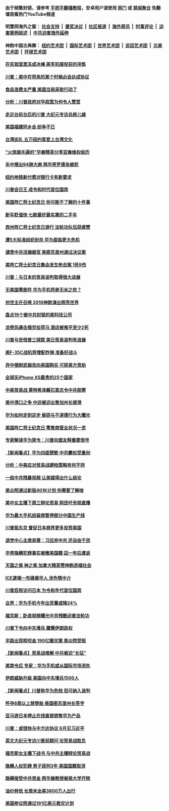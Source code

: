 #### 由于频繁封锁，请参考 [手把手翻墙教程](https://github.com/gfw-breaker/guides/wiki/)，安卓用户请使用 [网门](https://github.com/gfw-breaker/bn-android/blob/master/ogate.md?t=05271235) 或 [禁闻聚合](https://github.com/gfw-breaker/bn-android) 免翻墙观看热门YouTube频道 

#### 明慧网海外之窗：&nbsp;[社会支持](140.md?t=05271235) &nbsp;|&nbsp; [褒奖决议](282.md?t=05271235) &nbsp;|&nbsp; [社区报道](91.md?t=05271235) &nbsp;|&nbsp; [海外简讯](245.md?t=05271235) &nbsp;|&nbsp; [时事评论](251.md?t=05271235) &nbsp;|&nbsp; [迫害案例综述](328.md?t=05271235) &nbsp;|&nbsp; [中共迫害海外延伸](236.md?t=05271235) 

#### 神韵中国古典舞：&nbsp;[纽约艺术团](nf4778.md?t=05271235) &nbsp;|&nbsp; [国际艺术团](nf4780.md?t=05271235) &nbsp;|&nbsp; [世界艺术团](nf5951.md?t=05271235) &nbsp;|&nbsp; [巡回艺术团](nf4779.md?t=05271235) &nbsp;|&nbsp; [北美艺术团](nf1148019.md?t=05271235) &nbsp;|&nbsp; [环球艺术团](nf1299941.md?t=05271235)  

#### [在实验室里冻成冰棒 美军机服役前的淬炼](../pages/nsc412/n11282460.md?t=05271235) 

#### [川普：美中在将来的某个时候必会达成协议](../pages/nsc412/n11282476.md?t=05271235) 

#### [食品浪费太严重 美国当局采取行动了](../pages/nsc412/n11281974.md?t=05271235) 

#### [分析：川普政府对华政策为何令人赞赏](../pages/nsc412/n11281498.md?t=05271235) 

#### [走近台前台后的川普 大纪元专访总统儿媳](../pages/nsc412/n11280786.md?t=05271235) 

#### [美国福建同乡会 纷争不已](../pages/nsc412/n11281753.md?t=05271235) 

#### [台湾巡礼  五万纽约客爱上台湾文化](../pages/nsc412/n11281775.md?t=05271235) 

#### [“火烧眉毛逼的”华裔精英分享亚裔维权经历](../pages/nsc412/n11281844.md?t=05271235) 

#### [车中搜出94磅大麻 两华男罗德岛被抓](../pages/nsc412/n11281793.md?t=05271235) 

#### [纽约地铁新付费对银行卡有新要求](../pages/nsc412/n11281770.md?t=05271235) 

#### [川普会日王 成令和时代首位国宾](../pages/nsc412/n11281702.md?t=05271235) 

#### [美国阵亡将士纪念日 你可能不了解的十件事](../pages/nsc412/n9201190.md?t=05271235) 

#### [新车贬值快 七款最好最实惠的二手车](../pages/nsc412/n11269774.md?t=05271235) 

#### [宾州阵亡将士纪念日游行 法轮功队伍获盛赞](../pages/nsc412/n11281100.md?t=05271235) 

#### [遭5大标准组织封杀 华为面临更大危机](../pages/nsc412/n11279915.md?t=05271235) 

#### [谴责中共活摘器官 美密苏里州通过决议案](../pages/nsc412/n11280869.md?t=05271235) 

#### [美阵亡将士纪念日集会发生枪击案 1死9伤](../pages/nsc412/n11280922.md?t=05271235) 

#### [川普：与日本的贸易谈判取得很大进展](../pages/nsc412/n11280779.md?t=05271235) 

#### [无美国零部件 华为手机将是无米之炊？](../pages/nsc412/n11280251.md?t=05271235) 

#### [创世主在召唤  2019神韵演出照亮世界](../pages/nsc412/n11276776.md?t=05271235) 

#### [盘点19个被中共封锁的美科技公司](../pages/nsc412/n11279927.md?t=05271235) 

#### [龙卷风袭击俄克拉荷马 酒店被夷平至少2死](../pages/nsc412/n11280599.md?t=05271235) 

#### [川普与安倍晋三球叙 美日贸易谈判有进展](../pages/nsc412/n11280520.md?t=05271235) 

#### [美F-35C战机将增配炸弹 准备好战斗](../pages/nsc412/n11278412.md?t=05271235) 

#### [弃中俄制武器改向美国购买 可获美方资助](../pages/nsc412/n11280416.md?t=05271235) 

#### [全球买iPhone XS最贵的25个国家](../pages/nsc412/n11276304.md?t=05271235) 

#### [中美贸易战 莱特希泽磐石意志令中共胆寒](../pages/nsc412/n11280196.md?t=05271235) 

#### [美中港口之争 中远被迫出售加州长堤港](../pages/nsc412/n11280090.md?t=05271235) 

#### [华为如何走到这步 偷窃与不道德行为大曝光](../pages/nsc412/n11280027.md?t=05271235) 

#### [美国阵亡将士纪念日 零售商营业状况一览](../pages/nsc412/n11280025.md?t=05271235) 

#### [专家解读华为禁令：川普向盟友释重要信号](../pages/nsc412/n11279705.md?t=05271235) 

#### [【新闻看点】华为四面楚歌 中共霸权受重创](../pages/nsc412/n11279794.md?t=05271235) 

#### [分析：中美应对贸易战避险策略有何不同](../pages/nsc412/n11278526.md?t=05271235) 

#### [一段中共残暴视频 让美媒得出什么结论](../pages/nsc412/n11279124.md?t=05271235) 

#### [美众院通过新版401K计划 你需要了解啥](../pages/nsc412/n11279672.md?t=05271235) 

#### [美中女主播下周三辩论贸易 网民吁央视直播](../pages/nsc412/n11278337.md?t=05271235) 

#### [华为最大手机组装商暂停部分中国生产线](../pages/nsc412/n11279669.md?t=05271235) 

#### [川普抵东京 督促日本商界更多投资美国](../pages/nsc412/n11279517.md?t=05271235) 

#### [退党中心主席易蓉：习应弃中共 还自由于民](../pages/nsc412/n11201702.md?t=05271235) 

#### [华男隐瞒犯罪事实被撤美国籍 囚一年后遣返](../pages/nsc412/n11279044.md?t=05271235) 

#### [天国之美 神之美 加拿大精英赞神韵造福社会](../pages/nsc412/n11278604.md?t=05271235) 

#### [ICE逮捕一布碌崙华人 涉色情中介](../pages/nsc412/n11279028.md?t=05271235) 

#### [川普启程访问日本 为令和年代首位国宾](../pages/nsc412/n11279201.md?t=05271235) 

#### [业界：华为手机今年出货量或降24%](../pages/nsc412/n11278995.md?t=05271235) 

#### [福克斯：卧底视频曝光中共残酷迫害法轮功](../pages/nsc412/n11278026.md?t=05271235) 

#### [川普下令向中东增兵 震慑伊朗政权](../pages/nsc412/n11278852.md?t=05271235) 

#### [半路出现程咬金 190亿赈灾案 美众院受阻](../pages/nsc412/n11278390.md?t=05271235) 

#### [【新闻看点】贸易战难解 中共被迫“长征”](../pages/nsc412/n11278279.md?t=05271235) 

#### [美禁令后 专家：华为手机或从国际市场消失](../pages/nsc412/n11278529.md?t=05271235) 

#### [伊朗威胁升级 美国向中东增兵1500人](../pages/nsc412/n11278335.md?t=05271235) 

#### [【新闻看点】川普称华为危险 但可纳入谈判](../pages/nsc412/n11278165.md?t=05271235) 

#### [怀孕8周以上禁堕胎 美国密苏里州长签字](../pages/nsc412/n11278195.md?t=05271235) 

#### [亚马逊日本停止在线直接销售华为产品](../pages/nsc412/n11278196.md?t=05271235) 

#### [川普：或很快与中方达协议 6月见习近平](../pages/nsc412/n11278159.md?t=05271235) 

#### [英文大纪元专访川普前顾问 论贸易战胜负](../pages/nsc412/n11278119.md?t=05271235) 

#### [福克斯女主播下战书 与中共主播辩论贸易战](../pages/nsc412/n11277614.md?t=05271235) 

#### [隐瞒人权犯罪 男子获刑3年 美国国籍取消](../pages/nsc412/n11277834.md?t=05271235) 

#### [隐瞒接受中共资金 两华裔教授被美大学开除](../pages/nsc412/n11277815.md?t=05271235) 

#### [油价转低 长周末全美3800万人出行](../pages/nsc412/n11277744.md?t=05271235) 

#### [美国参议院通过191亿美元救灾计划](../pages/nsc412/n11277336.md?t=05271235) 

